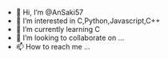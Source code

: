 - 👋 Hi, I’m @AnSaki57
- 👀 I’m interested in C,Python,Javascript,C++
- 🌱 I’m currently learning C
- 💞️ I’m looking to collaborate on ...
- 📫 How to reach me ...

<!---
AnSaki57/AnSaki57 is a ✨ special ✨ repository because its `README.md` (this file) appears on your GitHub profile.
You can click the Preview link to take a look at your changes.
--->
